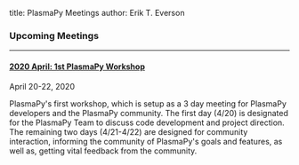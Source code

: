 title: PlasmaPy Meetings
author: Erik T. Everson

### Upcoming Meetings

----

#### [2020 April:  1st PlasmaPy Workshop](1st_workshop_2020_at_bryn_mawr)
April 20-22, 2020

PlasmaPy's first workshop, which is setup as a 3 day meeting for PlasmaPy developers and 
the PlasmaPy community. The first day (4/20) is designated for the PlasmaPy Team to discuss
code development and project direction.  The remaining two days (4/21-4/22) are designed 
for community interaction, informing the community of PlasmaPy's goals and features, as 
well as, getting vital feedback from the community.

[//]: # (# Past Meetings)
